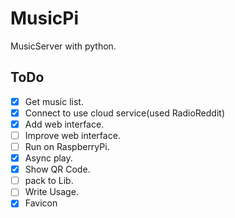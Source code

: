 # MusicPi

MusicServer with python.

## ToDo
- [X] Get music list.
- [X] Connect to use cloud service(used RadioReddit)
- [X] Add web interface.
- [ ] Improve web interface.
- [ ] Run on RaspberryPi.
- [X] Async play.
- [X] Show QR Code.
- [ ] pack to Lib.
- [ ] Write Usage.
- [X] Favicon
